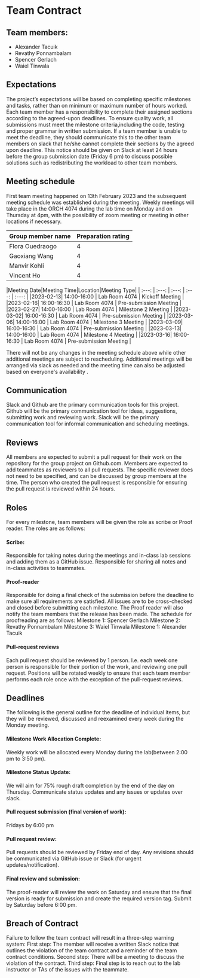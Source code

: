 # Team Contract
## Team members:
- Alexander Tacuik 
- Revathy Ponnambalam
- Spencer Gerlach
- Waiel Tinwala
## Expectations
The project’s expectations will be based on completing specific milestones and tasks, rather than on minimum or maximum number of hours worked. Each team member has a responsibility to complete their assigned sections according to the agreed-upon deadlines. 
To ensure quality work, all submissions must meet the milestone criteria,including the code, testing and proper grammar in written submission. 
If a team member is unable to meet the deadline, they should communicate this to the other team members on slack that he/she cannot complete their sections by the agreed upon deadline. This notice should be given on Slack at least 24 hours before the group submission date (Friday 6 pm) to discuss possible solutions such as redistributing the workload to other team members.
## Meeting schedule 
First team meeting happened on 13th February 2023 and the subsequent meeting schedule was established during the meeting. Weekly meetings will take place in the ORCH 4074 during the lab time on Monday and on Thursday at 4pm, with the possibility of zoom meeting or meeting in other locations if necessary.

| Group member name | Preparation rating |
|-------------------|--------------------|
| Flora Ouedraogo   | 4                  |
| Gaoxiang Wang     | 4                  |
| Manvir Kohli      | 4                  |
| Vincent Ho        | 4                  |

|Meeting Date|Meeting Time|Location|Meeting Type|
| :---: | :---: | :---: | :---: | :---: | 
|2023-02-13| 14:00-16:00 | Lab Room 4074 | Kickoff Meeting | 
|2023-02-16| 16:00-16:30 | Lab Room 4074 | Pre-submission Meeting | 
|2023-02-27| 14:00-16:00 | Lab Room 4074 | Milestone 2 Meeting |
|2023-03-02| 16:00-16:30 | Lab Room 4074 | Pre-submission Meeting | 
|2023-03-06| 14:00-16:00 | Lab Room 4074 | Milestone 3 Meeting |
|2023-03-09| 16:00-16:30 | Lab Room 4074 | Pre-submission Meeting | 
|2023-03-13| 14:00-16:00 | Lab Room 4074 | Milestone 4 Meeting |
|2023-03-16| 16:00-16:30 | Lab Room 4074 | Pre-submission Meeting | 


There will not be any changes in the meeting schedule above while other additional meetings are subject to rescheduling. Additional meetings will be arranged via slack as needed and the meeting time can also be adjusted based on everyone's availability .

## Communication
Slack and Github are the primary communication tools for this project. Github will be the primary communication tool for ideas, suggestions, submitting work and reviewing work. Slack will be the primary communication tool for informal communication and scheduling meetings.
## Reviews
All members are expected to submit a pull request for their work on the repository for the group project on Github.com. Members are expected to add teammates as reviewers to all pull requests. The specific reviewer does not need to be specified, and can be discussed by group members at the time. The person who created the pull request is responsible for ensuring the pull request is reviewed within 24 hours.
## Roles
For every milestone, team members will be given the role as scribe or Proof reader. The roles are as follows:
#### Scribe:
Responsible for taking notes during the meetings and in-class lab sessions and adding them as a GitHub issue.
Responsible for sharing all notes and in-class activities to teammates.
#### Proof-reader
Responsible for doing a final check of the submission before the deadline to make sure all requirements are satisfied. All issues are to be cross-checked and closed before submitting each milestone. 
The Proof reader will also notify the team members that the release has been made. 
The schedule for proofreading are as follows:
Milestone 1: Spencer Gerlach 
Milestone 2: Revathy Ponnambalam
Milestone 3: Waiel Tinwala
Milestone 1: Alexander Tacuik
#### Pull-request reviews
Each pull request should be reviewed by 1 person. I.e. each week one person is responsible for their portion of the work, and reviewing one pull request.
Positions will be rotated weekly to ensure that each team member performs each role once with the exception of the pull-request reviews.
## Deadlines
The following is the general outline for the deadline of individual items, but they will be reviewed, discussed and reexamined every week during the Monday meeting. 
#### Milestone Work Allocation Complete: 
Weekly work will be allocated every Monday during the lab(between 2:00 pm to 3:50 pm).
#### Milestone Status Update:
We will aim for 75% rough draft completion by the end of the day on Thursday. 
Communicate status updates and any issues or updates over slack.
#### Pull request submission (final version of work):
Fridays by 6:00 pm
#### Pull request review: 
Pull requests should be reviewed by Friday end of day.
Any revisions should be communicated via GitHub issue or Slack (for urgent updates/notification).
#### Final review and submission: 
The proof-reader will review the work on Saturday and ensure that the final version is ready for submission and create the required version tag.
Submit by Saturday before  6:00 pm.
## Breach of Contract
Failure to follow the team contract will result in a three-step warning system:
First step: The member will receive a written Slack notice that outlines the violation of the team contract and a reminder of the team contract conditions.
Second step: There will be a meeting to discuss the violation of the contract.
Third step: Final step is to reach out to the lab instructor or TAs of the issues with the teammate. 




